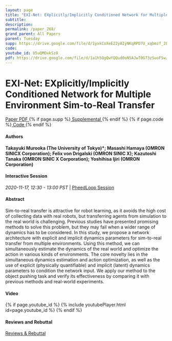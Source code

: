 ```yaml
---
layout: page
title: "EXI-Net: EXplicitly/Implicitly Conditioned Network for Multiple Environment Sim-to-Real Transfer"
subtitle: 
description:
permalink: /paper_268/
grand_parent: All Papers
parent: Tuesday
supp: https://drive.google.com/file/d/1yxkCoXeE22yAIyNKqRPD7U_xqbmzf_2L/view
code: 
youtube_id: U5uQMDxkSz8
pdf: https://drive.google.com/file/d/1a1h5QgQwYQQud0oNSAJwT0G73zSuoF5w/view
---
```


# EXI-Net: EXplicitly/Implicitly Conditioned Network for Multiple Environment Sim-to-Real Transfer

<a href="https://drive.google.com/file/d/1a1h5QgQwYQQud0oNSAJwT0G73zSuoF5w/view" target="_blank" rel="noopener noreferrer" class="btn btn-blue"><i class="fa fa-file-text-o" aria-hidden="true"></i> Paper PDF </a> {% if page.supp %}<a href="https://drive.google.com/file/d/1yxkCoXeE22yAIyNKqRPD7U_xqbmzf_2L/view" target="_blank" rel="noopener noreferrer" class="btn btn-green"><i class="fa fa-file-text-o" aria-hidden="true"></i> Supplemental </a>{% endif %} {% if page.code %}<a href="" target="_blank" rel="noopener noreferrer" class="btn"><i class="fa fa-github" aria-hidden="true"></i> Code </a>{% endif %} 

#### Authors
**Takayuki Murooka (The University of Tokyo)*; Masashi Hamaya (OMRON SINICX Corporation); Felix von Drigalski (OMRON SINIC X); Kazutoshi Tanaka (OMRON SINIC X Corporation); Yoshihisa Ijiri (OMRON Corporation)**

#### Interactive Session
<em>2020-11-17, 12:30 - 13:00 PST </em> | <a href="https://pheedloop.com/corl2020/virtual/?page=sessions&section=SES23YKPEJCPK6H0Z" target="_blank" rel="noopener noreferrer"> PheedLoop Session <i class="fa fa-external-link" aria-hidden="true"></i> </a> 

#### Abstract
Sim-to-real transfer is attractive for robot learning, as it avoids the high cost of collecting data with real robots, but transferring agents from simulation to the real world is challenging. Previous studies have presented promising methods to solve this problem, but they may fail when a wider range of dynamics has to be considered. In this study, we propose a network architecture with explicit and implicit dynamics parameters for sim-to-real transfer from multiple environments. Using this method, we can simultaneously estimate the dynamics of the real world and optimize the action in various kinds of environments. The core novelty lies in the simultaneous dynamics estimation and action optimization, as well as the use of explicit (physically quantifiable) and implicit (latent) dynamics parameters to condition the network input. We apply our method to the object pushing task and verify its effectiveness by comparing it with previous methods and real-world experiments.

#### Video
{% if page.youtube_id %}
{% include youtubePlayer.html id=page.youtube_id %}
{% endif %}

#### Reviews and Rebuttal
<a href="https://drive.google.com/file/d/1QccQFxahiElPRKXlz7ZOtLvGdfGqOBPX/view" target="_blank" rel="noopener noreferrer" class="btn btn-purple"><i class="fa fa-pencil-square-o" aria-hidden="true"></i> Reviews & Rebuttal </a>

